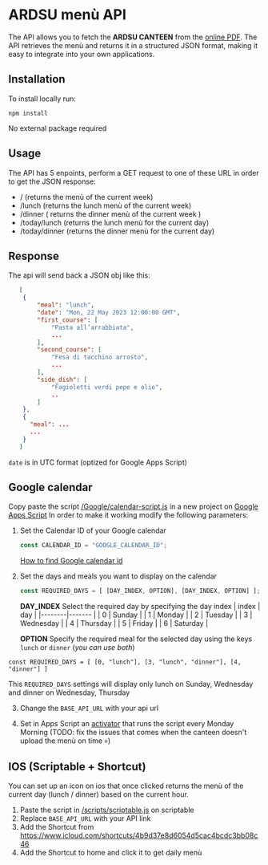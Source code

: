 # ARDSU menù API
The API allows you to fetch the ****ARDSU CANTEEN**** from the [online PDF](https://www.dsu.toscana.it/i-menu). 
The API retrieves the menù and returns it in a structured JSON format, making it easy to integrate into your own applications.

## Installation
To install locally run:
```console
npm install
```
No external package required

## Usage
The API has 5 enpoints, perform a GET request to one of these URL in order to get the JSON response:
- / (returns the menù  of the current week)
- /lunch (returns the lunch menù of the current week)
- /dinner ( returns the dinner menù of the current week )
- /today/lunch (returns the lunch menù for the current day)
- /today/dinner (returns the dinner menù for the current day)

## Response
The api will send back a JSON obj like this:
```json
   [
    {
        "meal": "lunch",
        "date": "Mon, 22 May 2023 12:00:00 GMT",
        "first_course": [
            "Pasta all’arrabbiata",
            ...
        ],
        "second_course": [
            "Fesa di tacchino arrosto",
            ...
        ],
        "side_dish": [
            "Fagioletti verdi pepe e olio",
            ..
        ]
    },
    {
      "meal": ...
      ...
    }
   ]
```
`date` is in UTC format (optized for Google Apps Script)

## Google calendar
Copy paste the script [/Google/calendar-script.js](/scripts/googleCalendar.js) in a new project on [Google Apps Script](https://script.google.com)
In order to make it working modify the following parameters:
1. Set the Calendar ID of your Google calendar
   ```javascript
   const CALENDAR_ID = "GOOGLE_CALENDAR_ID";
   ```
   [How to find Google calendar id](https://xfanatical.com/blog/how-to-find-your-google-calendar-id/)

2. Set the days and meals you want to display on the calendar
   ```javascript
   const REQUIRED_DAYS = [ [DAY_INDEX, OPTION], [DAY_INDEX, OPTION] ];
   ```
   **DAY_INDEX**
   Select the required day by specifying the day index
   | index | day |
   |--------|------- |
   | 0     | Sunday |
   | 1     | Monday |
   | 2     | Tuesday |
   | 3     | Wednesday |
   | 4     | Thursday |
   | 5     | Friday |
   | 6     | Saturday |
   
   **OPTION**
   Specify the required meal for the selected day using the keys `lunch` or `dinner` (*you can use both*)
   
```const REQUIRED_DAYS = [ [0, "lunch"], [3, "lunch", "dinner"], [4, "dinner"] ]```

This `REQUIRED_DAYS` settings will display only lunch on Sunday, Wednesday and dinner on Wednesday, Thursday 

3. Change the `BASE_API_URL` with your api url

4. Set in Apps Script an [activator](https://developers.google.com/apps-script/guides/triggers/installable?hl=it#time-driven_triggers) that runs the script every Monday Morning (TODO: fix the issues that comes when the canteen doesn't upload the menù on time :skull:)

## IOS (Scriptable + Shortcut)
You can set up an icon on ios that once clicked returns the menù of the current day (lunch / dinner) based on the current hour.

1. Paste the script in [/scripts/scriptable.js](/scripts/scriptable.js) on scriptable
2. Replace `BASE_API_URL` with your API link
3. Add the Shortcut from https://www.icloud.com/shortcuts/4b9d37e8d6054d5cac4bcdc3bb08c46
4. Add the Shortcut to home and click it to get daily menù
